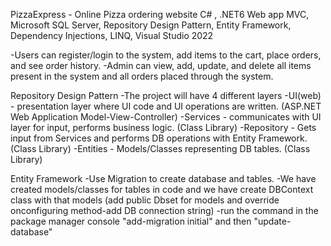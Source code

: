 PizzaExpress - Online Pizza ordering website
C# , .NET6 Web app MVC, Microsoft SQL Server, Repository Design Pattern, Entity Framework, Dependency Injections, LINQ, Visual Studio 2022

-Users can register/login to the system, add items to the cart, place orders, and see order history.
-Admin can view, add, update, and delete  all items present in the system and all orders placed through the system.

Repository Design Pattern
-The project will have 4 different layers
  	-UI(web) - presentation layer where UI code and UI operations are written. (ASP.NET Web Application Model-View-Controller)
  	-Services - communicates with UI layer for input, performs business logic. (Class Library)
  	-Repository - Gets input from Services and performs DB operations with Entity Framework. (Class Library)
  	-Entities - Models/Classes representing DB tables. (Class Library)

Entity Framework
	-Use Migration to create database and tables.
	-We have created models/classes for tables in code and we have create DBContext class with that models (add public Dbset for models and override onconfiguring method-add DB connection string)
 	-run the command in the package manager console "add-migration initial" and then "update-database"

